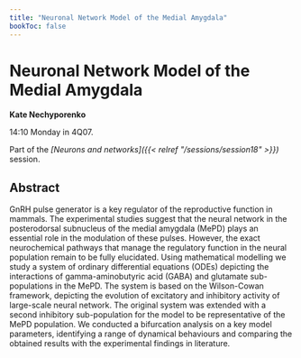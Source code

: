 ```yaml
---
title: "Neuronal Network Model of the Medial Amygdala"
bookToc: false
---
```


# Neuronal Network Model of the Medial Amygdala

**Kate Nechyporenko**

14:10 Monday in 4Q07.

Part of the *[Neurons and networks]({{< relref "/sessions/session18" >}})* session.

## Abstract

GnRH pulse generator is a key regulator of the reproductive function in mammals. The experimental studies suggest that the neural network in the posterodorsal subnucleus of the medial amygdala (MePD) plays an essential role in the modulation of these pulses. However, the exact neurochemical pathways that manage the regulatory function in the neural population remain to be fully elucidated. Using mathematical modelling we study a system of ordinary differential equations (ODEs) depicting the interactions of gamma-aminobutyric acid (GABA) and glutamate sub-populations in the MePD. The system is based on the Wilson-Cowan framework, depicting the evolution of excitatory and inhibitory activity of large-scale neural network. The original system was extended with a second inhibitory sub-population for the model to be representative of the MePD population. We conducted a bifurcation analysis on a key model parameters, identifying a range of dynamical behaviours and comparing the obtained results with the experimental findings in literature.


